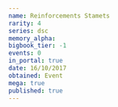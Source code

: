 ```yaml
---
name: Reinforcements Stamets
rarity: 4
series: dsc
memory_alpha:
bigbook_tier: -1
events: 0
in_portal: true
date: 16/10/2017
obtained: Event
mega: true
published: true
---
```



